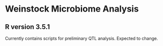 # Weinstock Microbiome Analysis

## R version 3.5.1



Currently contains scripts for preliminary QTL analysis. Expected to change.
